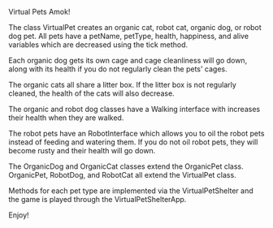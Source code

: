 Virtual Pets Amok!

The class VirtualPet creates an organic cat, robot cat, organic dog, or robot dog pet. All pets have a petName, petType, health, happiness, and alive variables which are decreased using the tick method.

Each organic dog gets its own cage and cage cleanliness will go down, along with its health if you do not regularly clean the pets' cages.

The organic cats all share a litter box.  If the litter box is not regularly cleaned, the health of the cats will also decrease.

The organic and robot dog classes have a Walking interface with increases their health when they are walked.

The robot pets have an RobotInterface which allows you to oil the robot pets instead of feeding and watering them.  If you do not oil robot pets, they will become rusty and their health will go down.

The OrganicDog and OrganicCat classes extend the OrganicPet class. OrganicPet, RobotDog, and RobotCat all extend the VirtualPet class.

Methods for each pet type are implemented via the VirtualPetShelter and the game is played through the VirtualPetShelterApp.

Enjoy!
